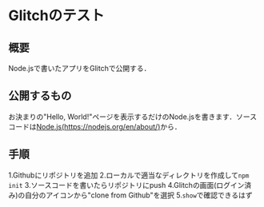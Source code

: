 # Glitchのテスト
## 概要
Node.jsで書いたアプリをGlitchで公開する．
## 公開するもの
お決まりの"Hello, World!"ページを表示するだけのNode.jsを書きます．ソースコードは[Node.js(https://nodejs.org/en/about/)](https://nodejs.org/en/about/)から．
## 手順
1.Githubにリポジトリを追加
2.ローカルで適当なディレクトリを作成して`npm init`
3.ソースコードを書いたらリポジトリにpush
4.Glitchの画面(ログイン済み)の自分のアイコンから"clone from Github"を選択
5.`show`で確認できるはず
